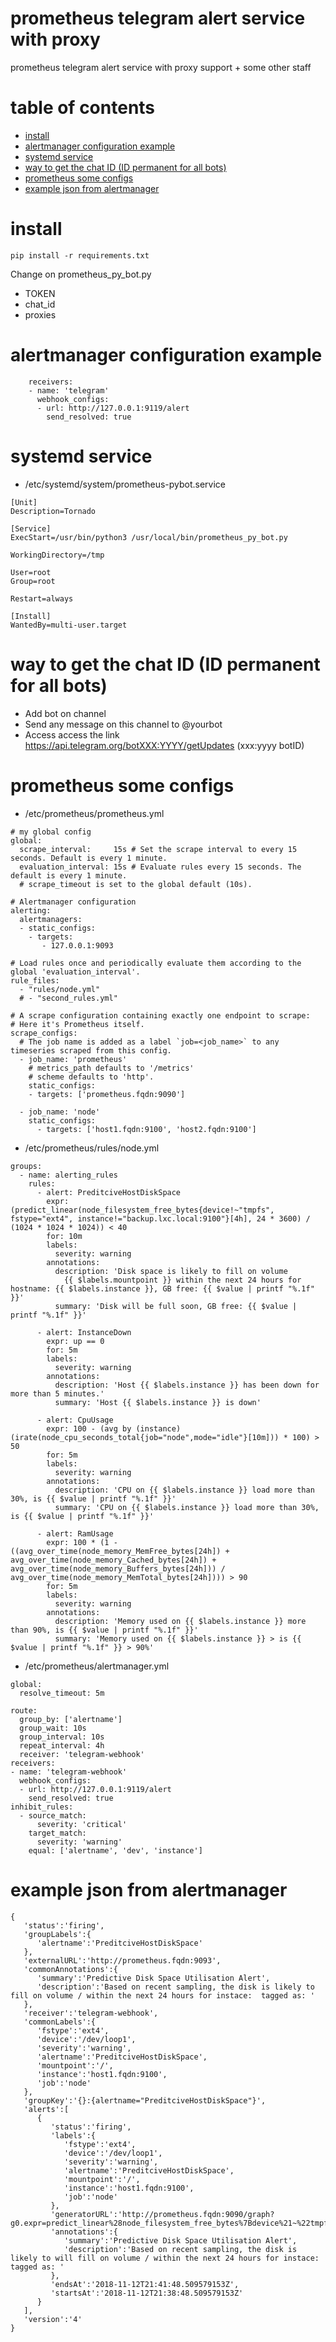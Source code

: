 # prometheus telegram alert service with proxy
prometheus telegram alert service with proxy support + some other staff

table of contents
=================

   * [install](#install)
   * [alertmanager configuration example](#alertmanager-configuration-example)
   * [systemd service](#systemd-service)
   * [way to get the chat ID (ID permanent for all bots)](#way-to-get-the-chat-id-id-permanent-for-all-bots)
   * [prometheus some configs](#prometheus-some-configs)
   * [example json from alertmanager](#example-json-from-alertmanager)

# install
```
pip install -r requirements.txt
```

Change on prometheus_py_bot.py
* TOKEN
* chat_id
* proxies

# alertmanager configuration example
```
	receivers:
	- name: 'telegram'
	  webhook_configs:
	  - url: http://127.0.0.1:9119/alert
	    send_resolved: true
```      

# systemd service 

* /etc/systemd/system/prometheus-pybot.service   
```
[Unit]
Description=Tornado

[Service]
ExecStart=/usr/bin/python3 /usr/local/bin/prometheus_py_bot.py

WorkingDirectory=/tmp

User=root
Group=root

Restart=always

[Install]
WantedBy=multi-user.target
```
# way to get the chat ID (ID permanent for all bots)
* Add bot on channel
* Send any message on this channel to @yourbot
* Access access the link https://api.telegram.org/botXXX:YYYY/getUpdates (xxx:yyyy botID)

# prometheus some configs

* /etc/prometheus/prometheus.yml 
```
# my global config
global:
  scrape_interval:     15s # Set the scrape interval to every 15 seconds. Default is every 1 minute.
  evaluation_interval: 15s # Evaluate rules every 15 seconds. The default is every 1 minute.
  # scrape_timeout is set to the global default (10s).

# Alertmanager configuration
alerting:
  alertmanagers:
  - static_configs:
    - targets:
       - 127.0.0.1:9093

# Load rules once and periodically evaluate them according to the global 'evaluation_interval'.
rule_files:
  - "rules/node.yml"
  # - "second_rules.yml"

# A scrape configuration containing exactly one endpoint to scrape:
# Here it's Prometheus itself.
scrape_configs:
  # The job name is added as a label `job=<job_name>` to any timeseries scraped from this config.
  - job_name: 'prometheus'
    # metrics_path defaults to '/metrics'
    # scheme defaults to 'http'.
    static_configs:
    - targets: ['prometheus.fqdn:9090']

  - job_name: 'node'
    static_configs:
      - targets: ['host1.fqdn:9100', 'host2.fqdn:9100']
```

* /etc/prometheus/rules/node.yml 
```
groups:
  - name: alerting_rules
    rules:
      - alert: PreditciveHostDiskSpace
        expr: (predict_linear(node_filesystem_free_bytes{device!~"tmpfs", fstype="ext4", instance!="backup.lxc.local:9100"}[4h], 24 * 3600) / (1024 * 1024 * 1024)) < 40
        for: 10m
        labels:
          severity: warning
        annotations:
          description: 'Disk space is likely to fill on volume
            {{ $labels.mountpoint }} within the next 24 hours for hostname: {{ $labels.instance }}, GB free: {{ $value | printf "%.1f" }}'
          summary: 'Disk will be full soon, GB free: {{ $value | printf "%.1f" }}'

      - alert: InstanceDown
        expr: up == 0
        for: 5m
        labels:
          severity: warning
        annotations:
          description: 'Host {{ $labels.instance }} has been down for more than 5 minutes.'
          summary: 'Host {{ $labels.instance }} is down'

      - alert: CpuUsage
        expr: 100 - (avg by (instance) (irate(node_cpu_seconds_total{job="node",mode="idle"}[10m])) * 100) > 50
        for: 5m
        labels:
          severity: warning
        annotations:
          description: 'CPU on {{ $labels.instance }} load more than 30%, is {{ $value | printf "%.1f" }}'
          summary: 'CPU on {{ $labels.instance }} load more than 30%, is {{ $value | printf "%.1f" }}'

      - alert: RamUsage
        expr: 100 * (1 - ((avg_over_time(node_memory_MemFree_bytes[24h]) + avg_over_time(node_memory_Cached_bytes[24h]) + avg_over_time(node_memory_Buffers_bytes[24h])) / avg_over_time(node_memory_MemTotal_bytes[24h]))) > 90
        for: 5m
        labels:
          severity: warning
        annotations:
          description: 'Memory used on {{ $labels.instance }} more than 90%, is {{ $value | printf "%.1f" }}'
          summary: 'Memory used on {{ $labels.instance }} > is {{ $value | printf "%.1f" }} > 90%'
```

* /etc/prometheus/alertmanager.yml 
```
global:
  resolve_timeout: 5m

route:
  group_by: ['alertname']
  group_wait: 10s
  group_interval: 10s
  repeat_interval: 4h
  receiver: 'telegram-webhook'
receivers:
- name: 'telegram-webhook'
  webhook_configs:
  - url: http://127.0.0.1:9119/alert
    send_resolved: true
inhibit_rules:
  - source_match:
      severity: 'critical'
    target_match:
      severity: 'warning'
    equal: ['alertname', 'dev', 'instance']
```
# example json from alertmanager
```
{
   'status':'firing',
   'groupLabels':{
      'alertname':'PreditciveHostDiskSpace'
   },
   'externalURL':'http://prometheus.fqdn:9093',
   'commonAnnotations':{
      'summary':'Predictive Disk Space Utilisation Alert',
      'description':'Based on recent sampling, the disk is likely to fill on volume / within the next 24 hours for instace:  tagged as: '
   },
   'receiver':'telegram-webhook',
   'commonLabels':{
      'fstype':'ext4',
      'device':'/dev/loop1',
      'severity':'warning',
      'alertname':'PreditciveHostDiskSpace',
      'mountpoint':'/',
      'instance':'host1.fqdn:9100',
      'job':'node'
   },
   'groupKey':'{}:{alertname="PreditciveHostDiskSpace"}',
   'alerts':[
      {
         'status':'firing',
         'labels':{
            'fstype':'ext4',
            'device':'/dev/loop1',
            'severity':'warning',
            'alertname':'PreditciveHostDiskSpace',
            'mountpoint':'/',
            'instance':'host1.fqdn:9100',
            'job':'node'
         },
         'generatorURL':'http://prometheus.fqdn:9090/graph?g0.expr=predict_linear%28node_filesystem_free_bytes%7Bdevice%21~%22tmpfs%22%2Cfstype%3D%22ext4%22%2Cinstance%21%3D%22backup.lxc.local%3A9100%22%7D%5B4h%5D%2C+24+%2A+3600%29+%3C+3e%2B10&g0.tab=1',
         'annotations':{
            'summary':'Predictive Disk Space Utilisation Alert',
            'description':'Based on recent sampling, the disk is likely to will fill on volume / within the next 24 hours for instace:  tagged as: '
         },
         'endsAt':'2018-11-12T21:41:48.509579153Z',
         'startsAt':'2018-11-12T21:38:48.509579153Z'
      }
   ],
   'version':'4'
}
```
